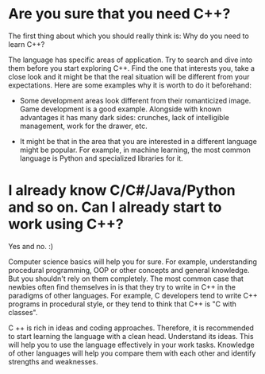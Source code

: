 # Are you sure that you need C++?

The first thing about which you should really think is: Why do you need to learn C++?

The language has specific areas of application. Try to search and dive into them before you start exploring C++. Find the one that interests you, take a close look and it might be that the real situation will be different from your expectations. Here are some examples why it is worth to do it beforehand:

- Some development areas look different from their romanticized image. Game development is a good example. Alongside with known advantages it has many dark sides: crunches, lack of intelligible management, work for the drawer, etc.

- It might be that in the area that you are interested in a different language might be popular. For example, in machine learning, the most common language is Python and specialized libraries for it.

# I already know C/C#/Java/Python and so on. Can I already start to work using C++?

Yes and no. :) 

Computer science basics will help you for sure. For example, understanding procedural programming, OOP or other concepts and general knowledge. But you shouldn't rely on them completely. The most common case that newbies often find themselves in is that they try to write in C++ in the paradigms of other languages. For example, C developers tend to write C++ programs in procedural style, or they tend to think that C++ is "C with classes".

C ++ is rich in ideas and coding approaches. Therefore, it is recommended to start learning the language with a clean head. Understand its ideas. This will help you to use the language effectively in your work tasks. Knowledge of other languages will help you compare them with each other and identify strengths and weaknesses.